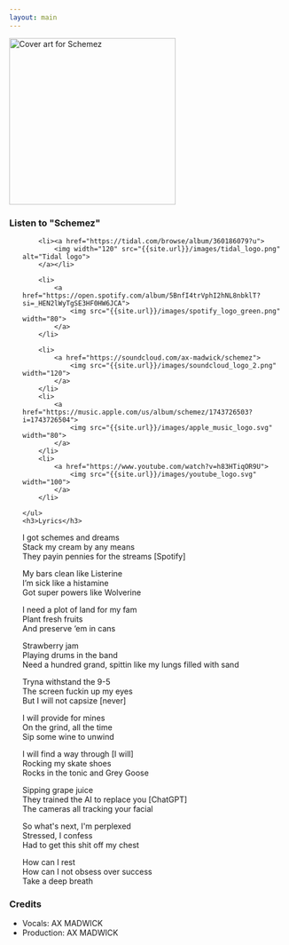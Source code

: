 ```yaml
---
layout: main
---
```


<div class="track__art">
<img src="{{site.url}}/images/schemez@600x600.jpg" alt="Cover art for Schemez" width="300">
</div>
<div class="track__links">
	<h3>Listen to "Schemez"</h3>
	<ul>

		<li><a href="https://tidal.com/browse/album/360186079?u">
			<img width="120" src="{{site.url}}/images/tidal_logo.png" alt="Tidal logo">
		</a></li>

		<li>
			<a href="https://open.spotify.com/album/5BnfI4trVphI2hNL8nbklT?si=_HEN2lWyTgSE3HF0HW6JCA">
				<img src="{{site.url}}/images/spotify_logo_green.png" width="80">
			</a>
		</li>

		<li>
			<a href="https://soundcloud.com/ax-madwick/schemez">
				<img src="{{site.url}}/images/soundcloud_logo_2.png" width="120">
			</a>
		</li>
		<li>
			<a href="https://music.apple.com/us/album/schemez/1743726503?i=1743726504">
				<img src="{{site.url}}/images/apple_music_logo.svg" width="80">
			</a>
		</li>
		<li>
			<a href="https://www.youtube.com/watch?v=h83HTiqOR9U">
				<img src="{{site.url}}/images/youtube_logo.svg" width="100">
			</a>
		</li>

	</ul>
	<h3>Lyrics</h3>
<p>
I got schemes and dreams<br>
Stack my cream by any means<br>
They payin pennies for the streams [Spotify]
</p>

<p>
My bars clean like Listerine<br>
I’m sick like a histamine<br>
Got super powers like Wolverine
</p>

<p>
I need a plot of land for my fam<br>
Plant fresh fruits<br>
And preserve ‘em in cans
</p>

<p>
Strawberry jam<br>
Playing drums in the band<br>
Need a hundred grand, spittin like my lungs filled with sand
</p>

<p>
Tryna withstand the 9-5<br>
The screen fuckin up my eyes<br>
But I will not capsize [never]
</p>

<p>
I will provide for mines<br>
On the grind, all the time<br>
Sip some wine to unwind
</p>

<p>
I will find a way through [I will]<br>
Rocking my skate shoes<br>
Rocks in the tonic and Grey Goose
</p>

<p>
Sipping grape juice<br>
They trained the AI to replace you [ChatGPT]<br>
The cameras all tracking your facial
</p>

<p>
So what's next, I'm perplexed<br>
Stressed, I confess<br>
Had to get this shit off my chest
</p>

<p>
How can I rest<br>
How can I not obsess over success<br>
Take a deep breath
</p>
</div>
<h3>Credits</h3>
<ul>
	<li>Vocals: AX MADWICK</li>
	<li>Production: AX MADWICK</li>
</ul>
